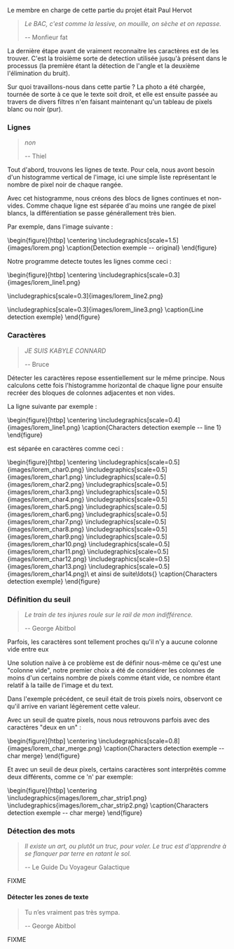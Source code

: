 Le membre en charge de cette partie du projet était Paul Hervot

> *Le BAC, c'est comme la lessive, on mouille, on sèche et on repasse.*
>
> -- Monfieur fat

La dernière étape avant de vraiment reconnaitre les caractères est de les
trouver. C'est la troisième sorte de detection utilisée jusqu'à présent dans le
processus (la première étant la détection de l'angle et la deuxième
l'élimination du bruit).

Sur quoi travaillons-nous dans cette partie ? La photo a été chargée, tournée de
sorte à ce que le texte soit droit, et elle est ensuite passée au travers de
divers filtres n'en faisant maintenant qu'un tableau de pixels blanc ou noir
(pur).

### Lignes
> *non*
>
> -- Thiel

Tout d'abord, trouvons les lignes de texte. Pour cela, nous avont besoin d'un
histogramme vertical de l'image, ici une simple liste représentant le nombre de
pixel noir de chaque rangée.

Avec cet histogramme, nous créons des blocs de lignes continues et non-vides.
Comme chaque ligne est séparée d'au moins une rangée de pixel blancs, la
différentiation se passe générallement très bien.

Par exemple, dans l'image suivante :

\begin{figure}[htbp]
\centering
\includegraphics[scale=1.5]{images/lorem.png}
\caption{Detection exemple -- original}
\end{figure}

Notre programme detecte toutes les lignes comme ceci :

\begin{figure}[htbp]
\centering
\includegraphics[scale=0.3]{images/lorem_line1.png}

\includegraphics[scale=0.3]{images/lorem_line2.png}

\includegraphics[scale=0.3]{images/lorem_line3.png}
\caption{Line detection exemple}
\end{figure}

### Caractères
> *JE SUIS KABYLE CONNARD*
>
> -- Bruce

Détecter les caractères repose essentiellement sur le même principe. Nous
calculons cette fois l'histogramme horizontal de chaque ligne pour ensuite
recréer des bloques de colonnes adjacentes et non vides.

La ligne suivante par exemple :

\begin{figure}[htbp]
\centering
\includegraphics[scale=0.4]{images/lorem_line1.png}
\caption{Characters detection exemple -- line 1}
\end{figure}

est séparée en caractères comme ceci :

\begin{figure}[htbp]
\centering
\includegraphics[scale=0.5]{images/lorem_char0.png}
\includegraphics[scale=0.5]{images/lorem_char1.png}
\includegraphics[scale=0.5]{images/lorem_char2.png}
\includegraphics[scale=0.5]{images/lorem_char3.png}
\includegraphics[scale=0.5]{images/lorem_char4.png}
\includegraphics[scale=0.5]{images/lorem_char5.png}
\includegraphics[scale=0.5]{images/lorem_char6.png}
\includegraphics[scale=0.5]{images/lorem_char7.png}
\includegraphics[scale=0.5]{images/lorem_char8.png}
\includegraphics[scale=0.5]{images/lorem_char9.png}
\includegraphics[scale=0.5]{images/lorem_char10.png}
\includegraphics[scale=0.5]{images/lorem_char11.png}
\includegraphics[scale=0.5]{images/lorem_char12.png}
\includegraphics[scale=0.5]{images/lorem_char13.png}
\includegraphics[scale=0.5]{images/lorem_char14.png}\\
et ainsi de suite\ldots{}
\caption{Characters detection exemple}
\end{figure}

### Définition du seuil
> *Le train de tes injures roule sur le rail de mon indifférence.*
>
> -- George Abitbol

Parfois, les caractères sont tellement proches qu'il n'y a aucune colonne vide
entre eux

Une solution naïve à ce problème est de définir nous-même ce qu'est une "colonne
vide", notre premier choix a été de considérer les colonnes de moins d'un
certains nombre de pixels comme étant vide, ce nombre étant relatif à la taille
de l'image et du text.

Dans l'exemple précédent, ce seuil était de trois pixels noirs, observont ce
qu'il arrive en variant légèrement cette valeur.

Avec un seuil de quatre pixels, nous nous retrouvons parfois avec des caractères
"deux en un" :

\begin{figure}[htbp]
\centering
\includegraphics[scale=0.8]{images/lorem_char_merge.png}
\caption{Characters detection exemple -- char merge}
\end{figure}

Et avec un seuil de deux pixels, certains caractères sont interprêtés comme deux
différents, comme ce 'n' par exemple:

\begin{figure}[htbp]
\centering
\includegraphics{images/lorem_char_strip1.png}
\includegraphics{images/lorem_char_strip2.png}
\caption{Characters detection exemple -- char merge}
\end{figure}

### Détection des mots

> *Il existe un art, ou plutôt un truc, pour voler. Le truc est d'apprendre à se
> flanquer par terre en ratant le sol.*
>
> -- Le Guide Du Voyageur Galactique

FIXME


#### Détecter les zones de texte

> Tu n’es vraiment pas très sympa.
>
> -- George Abitbol

FIXME
